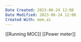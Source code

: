 ```yaml
---
Date Created: 2023-06-24 12:08
Date Modified: 2023-06-24 12:08
Created With: mem.ai
---
```

[[Running MOC]]
[[Power meter]]
